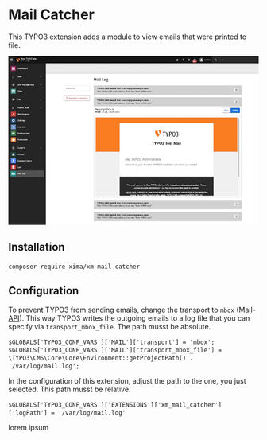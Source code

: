 # Mail Catcher

This TYPO3 extension adds a module to view emails that were printed to file.

![backend_module](Documentation/example_backend_module.jpg)

## Installation

```
composer require xima/xm-mail-catcher
```

## Configuration

To prevent TYPO3 from sending emails, change the transport to `mbox` ([Mail-API](https://docs.typo3.org/m/typo3/reference-coreapi/main/en-us/ApiOverview/Mail/Index.html)). This way TYPO3 writes the outgoing emails to a log file that you can specify via `transport_mbox_file`. The path musst be absolute.

```
$GLOBALS['TYPO3_CONF_VARS']['MAIL']['transport'] = 'mbox';
$GLOBALS['TYPO3_CONF_VARS']['MAIL']['transport_mbox_file'] = \TYPO3\CMS\Core\Core\Environment::getProjectPath() . '/var/log/mail.log';
```

In the configuration of this extension, adjust the path to the one, you just selected. This path musst be relative.

```
$GLOBALS['TYPO3_CONF_VARS']['EXTENSIONS']['xm_mail_catcher']['logPath'] = '/var/log/mail.log'
```

lorem ipsum